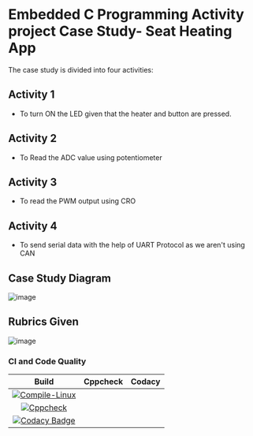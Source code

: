 # Embedded C Programming Activity project Case Study- Seat Heating App
The case study is divided into four activities:
 
## Activity 1
* To turn ON the LED given that the heater and button are pressed.
## Activity 2
* To Read the ADC value using potentiometer
## Activity 3
* To read the PWM output using CRO
## Activity 4
* To send serial data with the help of UART Protocol as we aren't using CAN

## Case Study Diagram
![image](https://user-images.githubusercontent.com/80762665/116671875-17ea2280-a9bf-11eb-9309-fca94b6fa618.png)

## Rubrics Given
![image](https://user-images.githubusercontent.com/80762665/116672158-79aa8c80-a9bf-11eb-9476-58d712123acb.png)


### CI and Code Quality

|Build|Cppcheck|Codacy|
|:--:|:--:|:--:|
|[![Compile-Linux](https://github.com/259782/MiniProject2/actions/workflows/compile.yml/badge.svg)](https://github.com/259782/MiniProject2/actions/workflows/compile.yml)
|[![Cppcheck](https://github.com/259782/MiniProject2/actions/workflows/cppcheck.yml/badge.svg)](https://github.com/259782/MiniProject2/actions/workflows/cppcheck.yml)
|[![Codacy Badge](https://app.codacy.com/project/badge/Grade/64e45f2ecb4a4e738e79c4c876f450b3)](https://www.codacy.com/gh/259782/MiniProject_Embedded/dashboard?utm_source=github.com&amp;utm_medium=referral&amp;utm_content=259782/MiniProject_Embedded&amp;utm_campaign=Badge_Grade)|


